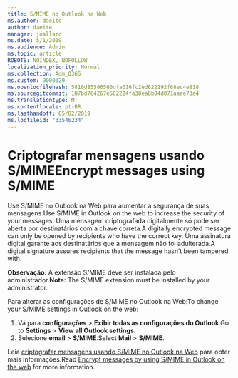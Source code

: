 ```yaml
---
title: S/MIME no Outlook na Web
ms.author: daeite
author: daeite
manager: joallard
ms.date: 5/1/2019
ms.audience: Admin
ms.topic: article
ROBOTS: NOINDEX, NOFOLLOW
localization_priority: Normal
ms.collection: Adm_O365
ms.custom: 9000329
ms.openlocfilehash: 5816d85596560dfa016fc2ed622192f68ec4e818
ms.sourcegitcommit: 187bd764267e502224fa30ea8b04d071aaae73a4
ms.translationtype: MT
ms.contentlocale: pt-BR
ms.lasthandoff: 05/02/2019
ms.locfileid: "33546234"
---
```

# <a name="encrypt-messages-using-smime"></a><span data-ttu-id="d14f3-102">Criptografar mensagens usando S/MIME</span><span class="sxs-lookup"><span data-stu-id="d14f3-102">Encrypt messages using S/MIME</span></span>

<span data-ttu-id="d14f3-103">Use S/MIME no Outlook na Web para aumentar a segurança de suas mensagens.</span><span class="sxs-lookup"><span data-stu-id="d14f3-103">Use S/MIME in Outlook on the web to increase the security of your messages.</span></span> <span data-ttu-id="d14f3-104">Uma mensagem criptografada digitalmente só pode ser aberta por destinatários com a chave correta.</span><span class="sxs-lookup"><span data-stu-id="d14f3-104">A digitally encrypted message can only be opened by recipients who have the correct key.</span></span> <span data-ttu-id="d14f3-105">Uma assinatura digital garante aos destinatários que a mensagem não foi adulterada.</span><span class="sxs-lookup"><span data-stu-id="d14f3-105">A digital signature assures recipients that the message hasn’t been tampered with.</span></span>

<span data-ttu-id="d14f3-106">**Observação:** A extensão S/MIME deve ser instalada pelo administrador.</span><span class="sxs-lookup"><span data-stu-id="d14f3-106">**Note:** The S/MIME extension must be installed by your administrator.</span></span>

<span data-ttu-id="d14f3-107">Para alterar as configurações de S/MIME no Outlook na Web:</span><span class="sxs-lookup"><span data-stu-id="d14f3-107">To change your S/MIME settings in Outlook on the web:</span></span>

1. <span data-ttu-id="d14f3-108">Vá para **configurações** > **Exibir todas as configurações do Outlook**.</span><span class="sxs-lookup"><span data-stu-id="d14f3-108">Go to **Settings** > **View all Outlook settings**.</span></span>
2. <span data-ttu-id="d14f3-109">Selecione **email** > **S/MIME**.</span><span class="sxs-lookup"><span data-stu-id="d14f3-109">Select **Mail** > **S/MIME**.</span></span>

<span data-ttu-id="d14f3-110">Leia [criptografar mensagens usando S/MIME no Outlook na Web](https://support.office.com/article/878c79fc-7088-4b39-966f-14512658f480) para obter mais informações.</span><span class="sxs-lookup"><span data-stu-id="d14f3-110">Read [Encrypt messages by using S/MIME in Outlook on the web](https://support.office.com/article/878c79fc-7088-4b39-966f-14512658f480) for more information.</span></span>